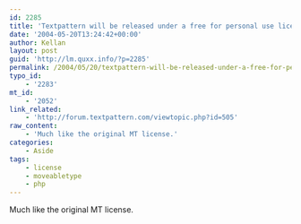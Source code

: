 ```yaml
---
id: 2285
title: 'Textpattern will be released under a free for personal use license.'
date: '2004-05-20T13:24:42+00:00'
author: Kellan
layout: post
guid: 'http://lm.quxx.info/?p=2285'
permalink: /2004/05/20/textpattern-will-be-released-under-a-free-for-personal-use-license/
typo_id:
    - '2283'
mt_id:
    - '2052'
link_related:
    - 'http://forum.textpattern.com/viewtopic.php?id=505'
raw_content:
    - 'Much like the original MT license.'
categories:
    - Aside
tags:
    - license
    - moveabletype
    - php
---
```


Much like the original MT license.